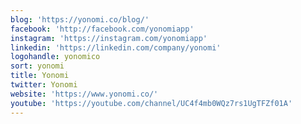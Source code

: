```yaml
---
blog: 'https://yonomi.co/blog/'
facebook: 'http://facebook.com/yonomiapp'
instagram: 'https://instagram.com/yonomiapp'
linkedin: 'https://linkedin.com/company/yonomi'
logohandle: yonomico
sort: yonomi
title: Yonomi
twitter: Yonomi
website: 'https://www.yonomi.co/'
youtube: 'https://youtube.com/channel/UC4f4mb0WQz7rs1UgTFZf01A'
---
```

